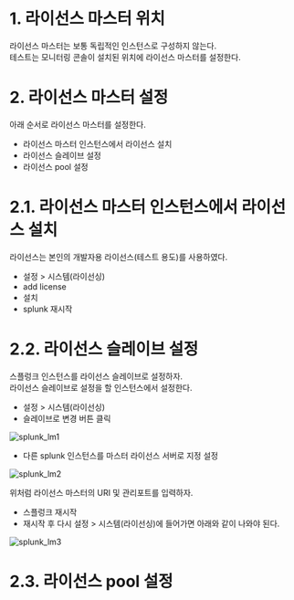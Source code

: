 # 1. 라이선스 마스터 위치
라이선스 마스터는 보통 독립적인 인스턴스로 구성하지 않는다.  
테스트는 모니터링 콘솔이 설치된 위치에 라이선스 마스터를 설정한다.  

# 2. 라이선스 마스터 설정
아래 순서로 라이선스 마스터를 설정한다.  

- 라이선스 마스터 인스턴스에서 라이선스 설치  
- 라이선스 슬레이브 설정  
- 라이선스 pool 설정  

# 2.1. 라이선스 마스터 인스턴스에서 라이선스 설치

라이선스는 본인의 개발자용 라이선스(테스트 용도)를 사용하였다.  

- 설정 > 시스템(라이선싱)  
- add license  
- 설치  
- splunk 재시작

# 2.2. 라이선스 슬레이브 설정

스플렁크 인스턴스를 라이선스 슬레이브로 설정하자.  
라이선스 슬레이브로 설정을 할 인스턴스에서 설정한다.  

- 설정 > 시스템(라이선싱)  
- 슬레이브로 변경 버튼 클릭  

![splunk_lm1](https://user-images.githubusercontent.com/6319057/47545657-5e5ef200-d928-11e8-9d68-87f9569267ef.PNG)

- 다른 splunk 인스턴스를 마스터 라이선스 서버로 지정 설정  

![splunk_lm2](https://user-images.githubusercontent.com/6319057/47545759-f1982780-d928-11e8-89e4-1f9249651a63.PNG)

위처럼 라이선스 마스터의 URI 및 관리포트를 입력하자.  

- 스플렁크 재시작  
- 재시작 후 다시 설정 > 시스템(라이선싱)에 들어가면 아래와 같이 나와야 된다.  

![splunk_lm3](https://user-images.githubusercontent.com/6319057/47545884-94e93c80-d929-11e8-905b-1fee5f1f052a.PNG)


# 2.3. 라이선스 pool 설정
